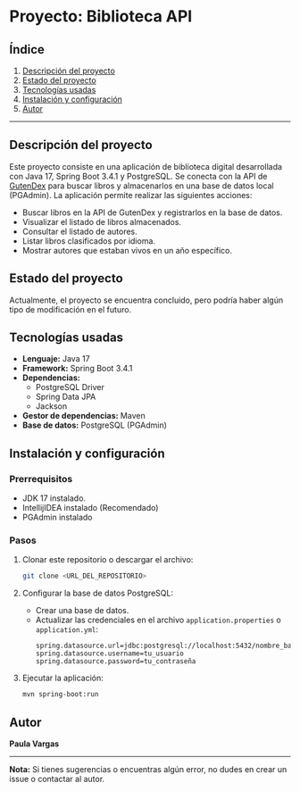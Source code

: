 # Proyecto: Biblioteca API

&#x20; &#x20;

## Índice

1. [Descripción del proyecto](#descripción-del-proyecto)
2. [Estado del proyecto](#estado-del-proyecto)
3. [Tecnologías usadas](#tecnologías-usadas)
4. [Instalación y configuración](#instalación-y-configuración)
5. [Autor](#autor)

---

## Descripción del proyecto

Este proyecto consiste en una aplicación de biblioteca digital desarrollada con Java 17, Spring Boot 3.4.1 y PostgreSQL. Se conecta con la API de [GutenDex](https://gutendex.com/books/) para buscar libros y almacenarlos en una base de datos local (PGAdmin). La aplicación permite realizar las siguientes acciones:

- Buscar libros en la API de GutenDex y registrarlos en la base de datos.
- Visualizar el listado de libros almacenados.
- Consultar el listado de autores.
- Listar libros clasificados por idioma.
- Mostrar autores que estaban vivos en un año específico.

## Estado del proyecto



Actualmente, el proyecto se encuentra concluido, pero podría haber algún tipo de modificación en el futuro.

## Tecnologías usadas

- **Lenguaje:** Java 17
- **Framework:** Spring Boot 3.4.1
- **Dependencias:**
  - PostgreSQL Driver
  - Spring Data JPA
  - Jackson
- **Gestor de dependencias:** Maven
- **Base de datos:** PostgreSQL (PGAdmin)

## Instalación y configuración

### Prerrequisitos

- JDK 17 instalado.
- IntellijIDEA instalado (Recomendado)
- PGAdmin instalado

### Pasos

1. Clonar este repositorio o descargar el archivo:

   ```bash
   git clone <URL_DEL_REPOSITORIO>
   ```

2. Configurar la base de datos PostgreSQL:

   - Crear una base de datos.
   - Actualizar las credenciales en el archivo `application.properties` o `application.yml`:
     ```properties
     spring.datasource.url=jdbc:postgresql://localhost:5432/nombre_base_datos
     spring.datasource.username=tu_usuario
     spring.datasource.password=tu_contraseña
     ```

3. Ejecutar la aplicación:

   ```bash
   mvn spring-boot:run
   ```

## Autor

**Paula Vargas**

&#x20;

---

**Nota:** Si tienes sugerencias o encuentras algún error, no dudes en crear un issue o contactar al autor.

